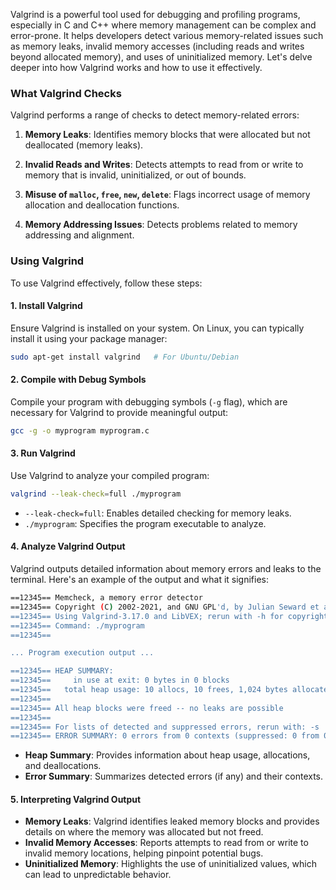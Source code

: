 Valgrind is a powerful tool used for debugging and profiling programs, especially in C and C++ where memory management can be complex and error-prone. It helps developers detect various memory-related issues such as memory leaks, invalid memory accesses (including reads and writes beyond allocated memory), and uses of uninitialized memory. Let's delve deeper into how Valgrind works and how to use it effectively.

### What Valgrind Checks

Valgrind performs a range of checks to detect memory-related errors:

1. **Memory Leaks**: Identifies memory blocks that were allocated but not deallocated (memory leaks).
    
2. **Invalid Reads and Writes**: Detects attempts to read from or write to memory that is invalid, uninitialized, or out of bounds.
    
3. **Misuse of `malloc`, `free`, `new`, `delete`**: Flags incorrect usage of memory allocation and deallocation functions.
    
4. **Memory Addressing Issues**: Detects problems related to memory addressing and alignment.
    

### Using Valgrind

To use Valgrind effectively, follow these steps:

#### 1. Install Valgrind

Ensure Valgrind is installed on your system. On Linux, you can typically install it using your package manager:
```bash
sudo apt-get install valgrind   # For Ubuntu/Debian
```

#### 2. Compile with Debug Symbols

Compile your program with debugging symbols (`-g` flag), which are necessary for Valgrind to provide meaningful output:
```bash
gcc -g -o myprogram myprogram.c
```

#### 3. Run Valgrind

Use Valgrind to analyze your compiled program:
```bash
valgrind --leak-check=full ./myprogram
```
- `--leak-check=full`: Enables detailed checking for memory leaks.
- `./myprogram`: Specifies the program executable to analyze.

#### 4. Analyze Valgrind Output

Valgrind outputs detailed information about memory errors and leaks to the terminal. Here's an example of the output and what it signifies:
```bash
==12345== Memcheck, a memory error detector
==12345== Copyright (C) 2002-2021, and GNU GPL'd, by Julian Seward et al.
==12345== Using Valgrind-3.17.0 and LibVEX; rerun with -h for copyright info
==12345== Command: ./myprogram
==12345==

... Program execution output ...

==12345== HEAP SUMMARY:
==12345==     in use at exit: 0 bytes in 0 blocks
==12345==   total heap usage: 10 allocs, 10 frees, 1,024 bytes allocated
==12345==
==12345== All heap blocks were freed -- no leaks are possible
==12345==
==12345== For lists of detected and suppressed errors, rerun with: -s
==12345== ERROR SUMMARY: 0 errors from 0 contexts (suppressed: 0 from 0)
```
- **Heap Summary**: Provides information about heap usage, allocations, and deallocations.
- **Error Summary**: Summarizes detected errors (if any) and their contexts.

#### 5. Interpreting Valgrind Output

- **Memory Leaks**: Valgrind identifies leaked memory blocks and provides details on where the memory was allocated but not freed.
- **Invalid Memory Accesses**: Reports attempts to read from or write to invalid memory locations, helping pinpoint potential bugs.
- **Uninitialized Memory**: Highlights the use of uninitialized values, which can lead to unpredictable behavior.